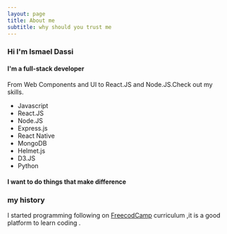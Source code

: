 ```yaml
---
layout: page
title: About me
subtitle: why should you trust me
---
```


### Hi I'm Ismael Dassi

#### I'm a full-stack developer

From Web Components and UI to React.JS and Node.JS.Check out my skills.

- Javascript
- React.JS
- Node.JS
- Express.js
- React Native
- MongoDB
- Helmet.js
- D3.JS
- Python

#### I want to do things that make difference

### my history

I started programming following on [FreecodCamp](https://www.freecodecamp.org/) curriculum ,it is a good platform to learn coding .
